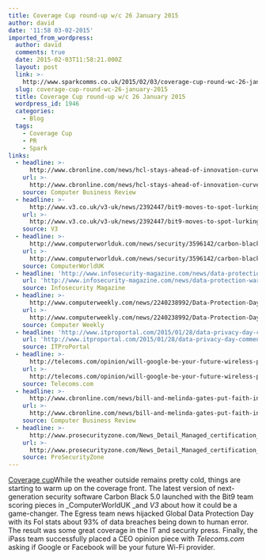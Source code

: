```yaml
---
title: Coverage Cup round-up w/c 26 January 2015
author: david
date: '11:58 03-02-2015'
imported_from_wordpress:
  author: david
  comments: true
  date: 2015-02-03T11:58:21.000Z
  layout: post
  link: >-
    http://www.sparkcomms.co.uk/2015/02/03/coverage-cup-round-wc-26-january-2015/
  slug: coverage-cup-round-wc-26-january-2015
  title: Coverage Cup round-up w/c 26 January 2015
  wordpress_id: 1946
  categories:
    - Blog
  tags:
    - Coverage Cup
    - PR
    - Spark
links:
  - headline: >-
      http://www.cbronline.com/news/hcl-stays-ahead-of-innovation-curve-with-strong-q2-4500951
    url: >-
      http://www.cbronline.com/news/hcl-stays-ahead-of-innovation-curve-with-strong-q2-4500951
    source: Computer Business Review
  - headline: >-
      http://www.v3.co.uk/v3-uk/news/2392447/bit9-moves-to-spot-lurking-threats-with-carbon-black-50
    url: >-
      http://www.v3.co.uk/v3-uk/news/2392447/bit9-moves-to-spot-lurking-threats-with-carbon-black-50
    source: V3
  - headline: >-
      http://www.computerworlduk.com/news/security/3596142/carbon-black-50-released-to-help-security-teams-respond-faster/
    url: >-
      http://www.computerworlduk.com/news/security/3596142/carbon-black-50-released-to-help-security-teams-respond-faster/
    source: ComputerWorldUK
  - headline: 'http://www.infosecurity-magazine.com/news/data-protection-warning-prepare/'
    url: 'http://www.infosecurity-magazine.com/news/data-protection-warning-prepare/'
    source: Infosecurity Magazine
  - headline: >-
      http://www.computerweekly.com/news/2240238992/Data-Protection-Day-Five-steps-to-securing-data
    url: >-
      http://www.computerweekly.com/news/2240238992/Data-Protection-Day-Five-steps-to-securing-data
    source: Computer Weekly
  - headline: 'http://www.itproportal.com/2015/01/28/data-privacy-day-comments-from-pros/'
    url: 'http://www.itproportal.com/2015/01/28/data-privacy-day-comments-from-pros/'
    source: ITProPortal
  - headline: >-
      http://telecoms.com/opinion/will-google-be-your-future-wireless-provider-or-how-about-microsoft-or-facebook/
    url: >-
      http://telecoms.com/opinion/will-google-be-your-future-wireless-provider-or-how-about-microsoft-or-facebook/
    source: Telecoms.com
  - headline: >-
      http://www.cbronline.com/news/bill-and-melinda-gates-put-faith-in-digital-banking-4496440
    url: >-
      http://www.cbronline.com/news/bill-and-melinda-gates-put-faith-in-digital-banking-4496440
    source: Computer Business Review
  - headline: >-
      http://www.prosecurityzone.com/News_Detail_Managed_certification_for_m2m_devices_22928.asp#axzz3QCbj5sbf
    url: >-
      http://www.prosecurityzone.com/News_Detail_Managed_certification_for_m2m_devices_22928.asp#axzz3QCbj5sbf
    source: ProSecurityZone
---
```

[Coverage cup](Coverage-cup-167x300.jpg)While the weather outside remains pretty cold, things are starting to warm up on the coverage front. The latest version of next-generation security software Carbon Black 5.0 launched with the Bit9 team scoring pieces in _ComputerWorldUK _and _V3_ about how it could be a game-changer. The Egress team news hijacked Global Data Protection Day with its FoI stats about 93% of data breaches being down to human error. The result was some great coverage in the IT and security press. Finally, the iPass team successfully placed a CEO opinion piece with _Telecoms.com_ asking if Google or Facebook will be your future Wi-Fi provider.
